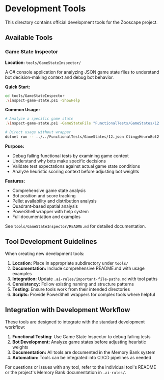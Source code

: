# Development Tools

This directory contains official development tools for the Zooscape project.

## Available Tools

### Game State Inspector

**Location:** `tools/GameStateInspector/`

A C# console application for analyzing JSON game state files to understand bot decision-making context and debug bot behavior.

**Quick Start:**
```bash
cd tools/GameStateInspector
.\inspect-game-state.ps1 -ShowHelp
```

**Common Usage:**
```bash
# Analyze a specific game state
.\inspect-game-state.ps1 -GameStateFile "FunctionalTests/GameStates/12.json" -BotNickname "ClingyHeuroBot2"

# Direct usage without wrapper
dotnet run -- ../../FunctionalTests/GameStates/12.json ClingyHeuroBot2
```

**Purpose:**
- Debug failing functional tests by examining game context
- Understand why bots make specific decisions
- Validate test expectations against actual game state conditions
- Analyze heuristic scoring context before adjusting bot weights

**Features:**
- Comprehensive game state analysis
- Bot position and score tracking
- Pellet availability and distribution analysis
- Quadrant-based spatial analysis
- PowerShell wrapper with help system
- Full documentation and examples

See `tools/GameStateInspector/README.md` for detailed documentation.

## Tool Development Guidelines

When creating new development tools:

1. **Location:** Place in appropriate subdirectory under `tools/`
2. **Documentation:** Include comprehensive README.md with usage examples
3. **Integration:** Update `.ai-rules/important-file-paths.md` with tool paths
4. **Consistency:** Follow existing naming and structure patterns
5. **Testing:** Ensure tools work from their intended directories
6. **Scripts:** Provide PowerShell wrappers for complex tools where helpful

## Integration with Development Workflow

These tools are designed to integrate with the standard development workflow:

1. **Functional Testing:** Use Game State Inspector to debug failing tests
2. **Bot Development:** Analyze game states before adjusting heuristic weights
3. **Documentation:** All tools are documented in the Memory Bank system
4. **Automation:** Tools can be integrated into CI/CD pipelines as needed

For questions or issues with any tool, refer to the individual tool's README or the project's Memory Bank documentation in `.ai-rules/`. 